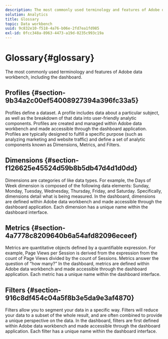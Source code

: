 ```yaml
---
description: The most commonly used terminology and features of Adobe data workbench, including the dashboard.
solution: Analytics
title: Glossary
topic: Data workbench
uuid: 9c832e10-f518-4a76-b06e-2fd7ea1fd985
exl-id: 0fcc348a-8963-4473-a19d-0235c993c19a
---
```

# Glossary{#glossary}

The most commonly used terminology and features of Adobe data workbench, including the dashboard.

## Profiles {#section-9b34a2c00ef54008927394a396fc33a5}

Profiles define a dataset. A profile includes data about a particular subject, as well as the breakdown of that data into user-friendly analytic components. Profiles are created and managed within Adobe data workbench and made accessible through the dashboard application. Profiles are typically designed to fulfill a specific purpose (such as analyzing marketing and website traffic) and define a set of analytic components known as Dimensions, Metrics, and Filters.

## Dimensions {#section-f126625e45524d59b8b5db47d4d1d0dd}

Dimensions are categories of like data types. For example, the Days of Week dimension is composed of the following data elements: Sunday, Monday, Tuesday, Wednesday, Thursday, Friday, and Saturday. Specifically, dimensions detail what is being measured. In the dashboard, dimensions are defined within Adobe data workbench and made accessible through the dashboard application. Each dimension has a unique name within the dashboard interface.

## Metrics {#section-4a7778c8209640b6a54afd82096eceef}

Metrics are quantitative objects defined by a quantifiable expression. For example, Page Views per Session is derived from the expression from the count of Page Views divided by the count of Sessions. Metrics answer the question of “how many?” In the dashboard, metrics are defined within Adobe data workbench and made accessible through the dashboard application. Each metric has a unique name within the dashboard interface.

## Filters {#section-916c8df454c04a5f8b3e5da9e3af4870}

Filters allow you to segment your data in a specific way. Filters will reduce your data to a subset of the whole result, and are often combined to provide a unique perspective on the data. In the dashboard, filters are first defined within Adobe data workbench and made accessible through the dashboard application. Each filter has a unique name within the dashboard interface.
